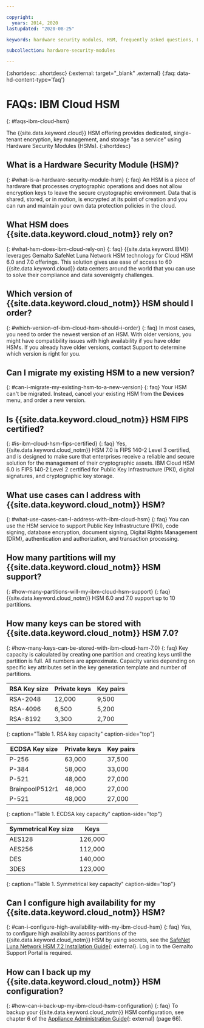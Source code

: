 ```yaml
---

copyright:
  years: 2014, 2020
lastupdated: "2020-08-25"

keywords: hardware security modules, HSM, frequently asked questions, FAQs, cryptographic, symmetrical, keys, secrets

subcollection: hardware-security-modules

---
```


{:shortdesc: .shortdesc}
{:external: target="_blank" .external}
{:faq: data-hd-content-type='faq'}

# FAQs: IBM Cloud HSM
{: #faqs-ibm-cloud-hsm}

The {{site.data.keyword.cloud}} HSM offering provides dedicated, single-tenant encryption, key management, and storage "as a service" using Hardware Security Modules (HSMs).
{:shortdesc}

## What is a Hardware Security Module (HSM)?
{: #what-is-a-hardware-security-module-hsm}
{: faq}
An HSM is a piece of hardware that processes cryptographic operations and does not allow encryption keys to leave the secure cryptographic environment. Data that is shared, stored, or in motion, is encrypted at its point of creation and you can run and maintain your own data protection policies in the cloud.

## What HSM does {{site.data.keyword.cloud_notm}} rely on?
{: #what-hsm-does-ibm-cloud-rely-on}
{: faq}
{{site.data.keyword.IBM}} leverages Gemalto SafeNet Luna Network HSM technology for Cloud HSM 6.0 and 7.0 offerings. This solution gives use ease of access to 60 {{site.data.keyword.cloud}} data centers around the world that you can use to solve their compliance and data sovereignty challenges.

## Which version of {{site.data.keyword.cloud_notm}} HSM should I order?
{: #which-version-of-ibm-cloud-hsm-should-i-order}
{: faq}
In most cases, you need to order the newest version of an HSM. With older versions, you might have compatibility issues with high availability if you have older HSMs. If you already have older versions, contact Support to determine which version is right for you.

## Can I migrate my existing HSM to a new version?
{: #can-i-migrate-my-existing-hsm-to-a-new-version}
{: faq}
Your HSM can't be migrated. Instead, cancel your existing HSM from the **Devices** menu, and order a new version.

## Is {{site.data.keyword.cloud_notm}} HSM FIPS certified?
{: #is-ibm-cloud-hsm-fips-certified}
{: faq}
Yes, {{site.data.keyword.cloud_notm}} HSM 7.0 is FIPS 140-2 Level 3 certified, and is designed to make sure that enterprises receive a reliable and secure solution for the management of their cryptographic assets. IBM Cloud HSM 6.0 is FIPS 140-2 Level 2 certified for Public Key Infrastructure (PKI), digital signatures, and cryptographic key storage.

## What use cases can I address with {{site.data.keyword.cloud_notm}} HSM?
{: #what-use-cases-can-I-address-with-ibm-cloud-hsm}
{: faq}
You can use the HSM service to support Public Key Infrastructure (PKI), code signing, database encryption, document signing, Digital Rights Management (DRM), authentication and authorization, and transaction processing.

## How many partitions will my {{site.data.keyword.cloud_notm}} HSM support?
{: #how-many-partitions-will-my-ibm-cloud-hsm-support}
{: faq}
{{site.data.keyword.cloud_notm}} HSM 6.0 and 7.0 support up to 10 partitions.

## How many keys can be stored with {{site.data.keyword.cloud_notm}} HSM 7.0?
{: #how-many-keys-can-be-stored-with-ibm-cloud-hsm-7.0}
{: faq}
Key capacity is calculated by creating one partition and creating keys until the partition is full.
All numbers are approximate. Capacity varies depending on specific key attributes set in the key generation template and number of partitions.

| RSA Key size | Private keys| Key pairs |
|--------------|-------------|-----------|
|RSA-2048|12,000|9,500|
|RSA-4096|6,500|5,200|
|RSA-8192|3,300|2,700|
{: caption="Table 1. RSA key capacity" caption-side="top"}

| ECDSA Key size | Private keys| Key pairs |
|--------------|-------------|-----------|
|P-256|63,000|37,500|
|P-384|58,000|33,000|
|P-521|48,000|27,000|
|BrainpoolP512r1|48,000|27,000|
|P-521|48,000|27,000|
{: caption="Table 1. ECDSA key capacity" caption-side="top"}

| Symmetrical Key size | Keys|
|--------------|-------------|
|AES128|126,000|
|AES256|112,000|
|DES|140,000|
|3DES|123,000|
{: caption="Table 1. Symmetrical key capacity" caption-side="top"}

## Can I configure high availability for my {{site.data.keyword.cloud_notm}} HSM?
{: #can-i-configure-high-availability-with-my-ibm-cloud-hsm}
{: faq}
Yes, to configure high availability across partitions of the {{site.data.keyword.cloud_notm}} HSM by using secrets, see the [SafeNet Luna Network HSM 7.2 Installation Guide](https://supportportal.gemalto.com/csm?id=kb_article_view&sys_kb_id=19a81c8bdb9a1fc8d298728dae96197d&sysparm_article=KB0017573){: external}. Log in to the Gemalto Support Portal is required.

## How can I back up my {{site.data.keyword.cloud_notm}} HSM configuration?
{: #how-can-i-back-up-my-ibm-cloud-hsm-configuration}
{: faq}
To backup your {{site.data.keyword.cloud_notm}} HSM configuration, see chapter 6 of the [Appliance Administration Guide](https://cloud.ibm.com/media/docs/downloads/hsm/Appliance_Administration_Guide_72.pdf){: external} (page 66).
